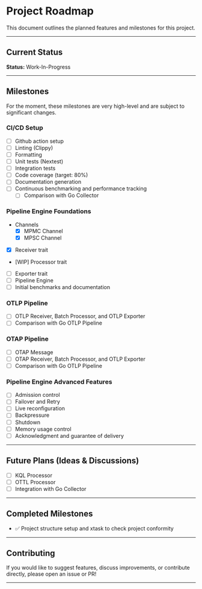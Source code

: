 # Project Roadmap

This document outlines the planned features and milestones for this project.

---

## Current Status

**Status:** Work-In-Progress

---

## Milestones

For the moment, these milestones are very high-level and are subject to
significant changes.

### CI/CD Setup

- [ ] Github action setup
- [ ] Linting (Clippy)
- [ ] Formatting
- [ ] Unit tests (Nextest)
- [ ] Integration tests
- [ ] Code coverage (target: 80%)
- [ ] Documentation generation
- [ ] Continuous benchmarking and performance tracking
  - [ ] Comparison with Go Collector
  
### Pipeline Engine Foundations

- Channels
  - [x] MPMC Channel
  - [x] MPSC Channel
- [x] Receiver trait
- [WIP] Processor trait
- [ ] Exporter trait
- [ ] Pipeline Engine
- [ ] Initial benchmarks and documentation

### OTLP Pipeline

- [ ] OTLP Receiver, Batch Processor, and OTLP Exporter
- [ ] Comparison with Go OTLP Pipeline

### OTAP Pipeline

- [ ] OTAP Message
- [ ] OTAP Receiver, Batch Processor, and OTLP Exporter
- [ ] Comparison with Go OTLP Pipeline

### Pipeline Engine Advanced Features

- [ ] Admission control
- [ ] Failover and Retry
- [ ] Live reconfiguration
- [ ] Backpressure
- [ ] Shutdown
- [ ] Memory usage control
- [ ] Acknowledgment and guarantee of delivery

---

## Future Plans (Ideas & Discussions)

- [ ] KQL Processor
- [ ] OTTL Processor
- [ ] Integration with Go Collector

---

## Completed Milestones

- ✅ Project structure setup and xtask to check project conformity

---

## Contributing

If you would like to suggest features, discuss improvements, or contribute
directly, please open an issue or PR!

---
